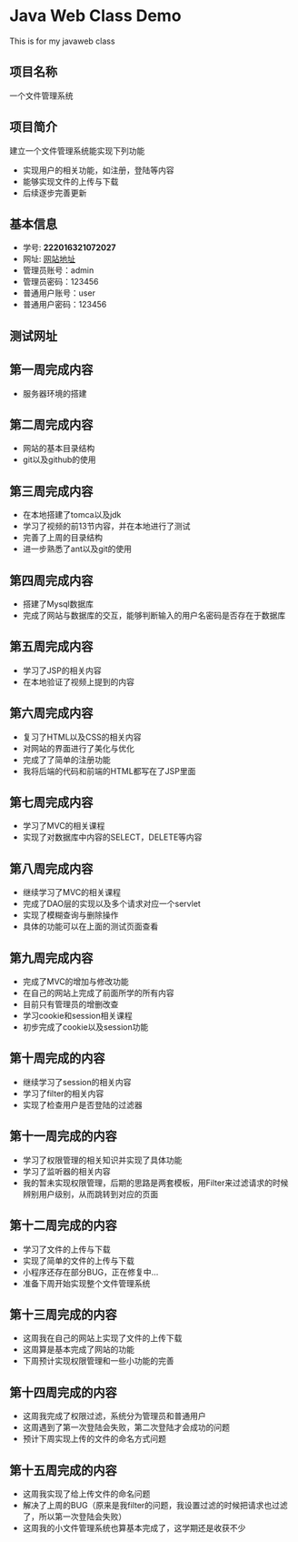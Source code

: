 # Java Web Class Demo

This is for my javaweb class

## 项目名称

 一个文件管理系统

## 项目简介

 建立一个文件管理系统能实现下列功能
- 实现用户的相关功能，如注册，登陆等内容
- 能够实现文件的上传与下载
- 后续逐步完善更新

## 基本信息
- 学号: **222016321072027**
- 网址: [网站地址](http://39.108.81.240:8080/fileweb/)
- 管理员账号：admin
- 管理员密码：123456 
- 普通用户账号：user
- 普通用户密码：123456
## 测试网址
## 第一周完成内容
- 服务器环境的搭建
## 第二周完成内容
- 网站的基本目录结构
- git以及github的使用
## 第三周完成内容
- 在本地搭建了tomca以及jdk
- 学习了视频的前13节内容，并在本地进行了测试
- 完善了上周的目录结构
- 进一步熟悉了ant以及git的使用
## 第四周完成内容
- 搭建了Mysql数据库
- 完成了网站与数据库的交互，能够判断输入的用户名密码是否存在于数据库
## 第五周完成内容
- 学习了JSP的相关内容
- 在本地验证了视频上提到的内容
## 第六周完成内容
- 复习了HTML以及CSS的相关内容
- 对网站的界面进行了美化与优化
- 完成了了简单的注册功能
- 我将后端的代码和前端的HTML都写在了JSP里面
## 第七周完成内容
- 学习了MVC的相关课程
- 实现了对数据库中内容的SELECT，DELETE等内容
## 第八周完成内容
- 继续学习了MVC的相关课程
- 完成了DAO层的实现以及多个请求对应一个servlet
- 实现了模糊查询与删除操作
- 具体的功能可以在上面的测试页面查看
## 第九周完成内容
- 完成了MVC的增加与修改功能
- 在自己的网站上完成了前面所学的所有内容
- 目前只有管理员的增删改查
- 学习cookie和session相关课程
- 初步完成了cookie以及session功能
## 第十周完成的内容
- 继续学习了session的相关内容
- 学习了filter的相关内容
- 实现了检查用户是否登陆的过滤器
## 第十一周完成的内容
- 学习了权限管理的相关知识并实现了具体功能
- 学习了监听器的相关内容
- 我的暂未实现权限管理，后期的思路是两套模板，用Filter来过滤请求的时候辨别用户级别，从而跳转到对应的页面
## 第十二周完成的内容
- 学习了文件的上传与下载
- 实现了简单的文件的上传与下载
- 小程序还存在部分BUG，正在修复中...
- 准备下周开始实现整个文件管理系统
## 第十三周完成的内容
- 这周我在自己的网站上实现了文件的上传下载
- 这周算是基本完成了网站的功能
- 下周预计实现权限管理和一些小功能的完善
## 第十四周完成的内容
- 这周我完成了权限过滤，系统分为管理员和普通用户
- 这周遇到了第一次登陆会失败，第二次登陆才会成功的问题
- 预计下周实现上传的文件的命名方式问题
## 第十五周完成的内容
- 这周我实现了给上传文件的命名问题
- 解决了上周的BUG（原来是我filter的问题，我设置过滤的时候把请求也过滤了，所以第一次登陆会失败）
- 这周我的小文件管理系统也算基本完成了，这学期还是收获不少
